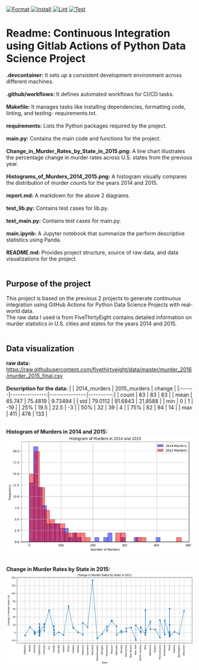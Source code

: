 [![Format](https://github.com/nogibjj/Cindy_Gao_Individual_Project_1/actions/workflows/format.yml/badge.svg)](https://github.com/nogibjj/Cindy_Gao_Individual_Project_1/actions/workflows/format.yml)
[![Install](https://github.com/nogibjj/Cindy_Gao_Individual_Project_1/actions/workflows/install.yml/badge.svg)](https://github.com/nogibjj/Cindy_Gao_Individual_Project_1/actions/workflows/install.yml)
[![Lint](https://github.com/nogibjj/Cindy_Gao_Individual_Project_1/actions/workflows/lint.yml/badge.svg)](https://github.com/nogibjj/Cindy_Gao_Individual_Project_1/actions/workflows/lint.yml)
[![Test](https://github.com/nogibjj/Cindy_Gao_Individual_Project_1/actions/workflows/test.yml/badge.svg)](https://github.com/nogibjj/Cindy_Gao_Individual_Project_1/actions/workflows/test.yml)

# Readme:  Continuous Integration using Gitlab Actions of Python Data Science Project
__.devcontainer:__ It sets up a consistent development environment across different machines.<br><br>
__.github/workflows:__ It defines automated workflows for CI/CD tasks.<br><br>
__Makefile:__ It manages tasks like installing dependencies, formatting code, linting, and testing- requirements.txt.<br><br>
__requirements:__ Lists the Python packages required by the project.<br><br>
__main.py:__ Contains the main code and functions for the project.<br><br>
__Change_in_Murder_Rates_by_State_in_2015.png:__ A line chart illustrates the percentage change in murder rates across U.S. states from the previous year. <br><br>
__Histograms_of_Murders_2014_2015.png:__ A histogram visually compares the distribution of murder counts for the years 2014 and 2015. <br><br>
__report.md:__ A markdown for the above 2 diagrams.<br><br>
__test_lib.py:__ Contains test cases for lib.py.<br><br>
__test_main.py:__ Contains test cases for main.py.<br><br>
__main.ipynb:__ A Jupyter notebook that summarize the perform descriptive statistics using Panda.<br><br>
__README.md:__ Provides project structure, source of raw data, and data visualizations for the project.<br><br>

## Purpose of the project
This project is based on the previous 2 projects to generate continuous integration using GitHub Actions for Python Data Science Projects with real-world data.<br>
The raw data I used is from FiveThirtyEight contains detailed information on murder statistics in U.S. cities and states for the years 2014 and 2015. <br><br>

## Data visualization
__raw data:__ https://raw.githubusercontent.com/fivethirtyeight/data/master/murder_2016/murder_2015_final.csv <br><br>
__Description for the data:__
|       |   2014_murders |   2015_murders |    change |
|:------|---------------:|---------------:|----------:|
| count |        83      |        83      |  83       |
| mean  |        65.747  |        75.4819 |   9.73494 |
| std   |        79.0112 |        91.6843 |  21.8588  |
| min   |         0      |         1      | -19       |
| 25%   |        19.5    |        22.5    |  -3       |
| 50%   |        32      |        39      |   4       |
| 75%   |        82      |        94      |  14       |
| max   |       411      |       478      | 133       |<br><br>


__Histogram of Murders in 2014 and 2015:__
![Histogram](Histogram_of_Murders_2014_2015.png)<br><br>

__Change in Murder Rates by State in 2015:__
![Line Chart](Change_in_Murder_Rates_by_State_in_2015.png)







